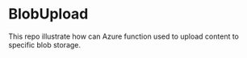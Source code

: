 # BlobUpload
This repo illustrate how can Azure function used to upload content to specific blob storage.
